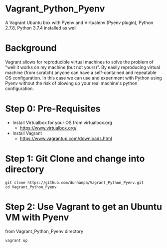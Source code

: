 # Vagrant_Python_Pyenv
A Vagrant Ubuntu box with Pyenv and Virtualenv (Pyenv plugin),  Python 2.7.8, Python 3.7.4 installed as well

# Background
Vagrant allows for reproducible virtual machines to solve the problem of "well it works on my machine (but not yours)".  By easily reproducing virtual machine (from scratch) anyone can have a self-contained and repeatable OS configuration. In this case we can use and experiment with Python using Pyenv without the risk of blowing up your real machine's python configuration.

# Step 0: Pre-Requisites
* Install Virtualbox for your OS from virtualbox.org
  * https://www.virtualbox.org/
* Install Vagrant
  * https://www.vagrantup.com/downloads.html 


# Step 1: Git Clone and change into directory
```
git clone https://github.com/dunhampa/Vagrant_Python_Pyenv.git
cd Vagrant_Python_Pyenv
```
# Step 2: Use Vagrant to get an Ubuntu VM with Pyenv

from Vagrant_Python_Pyenv directory
```
vagrant up
```
